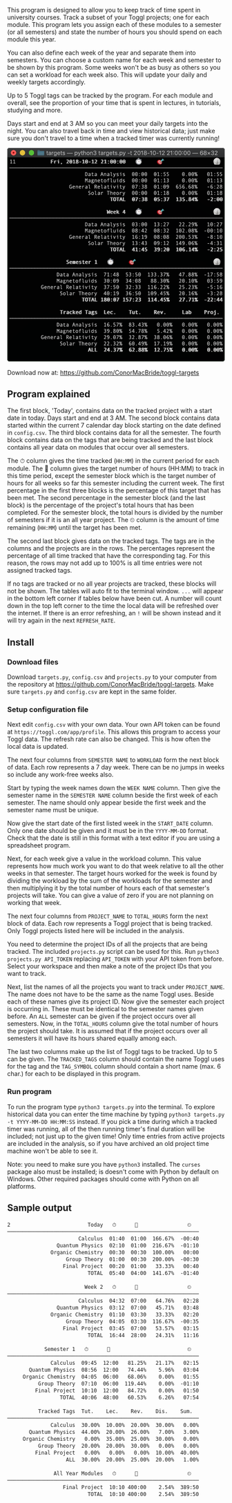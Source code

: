 ---
---

This program is designed to allow you to keep track of time spent in university courses. Track a subset of your Toggl projects; one for each module. This program lets you assign each of these modules to a semester (or all semesters) and state the number of hours you should spend on each module this year.

You can also define each week of the year and separate them into semesters. You can choose a custom name for each week and semester to be shown by this program. Some weeks won't be as busy as others so you can set a workload for each week also. This will update your daily and weekly targets accordingly.

Up to 5 Toggl tags can be tracked by the program. For each module and overall, see the proportion of your time that is spent in lectures, in tutorials, studying and more.

Days start and end at 3 AM so you can meet your daily targets into the night. You can also travel back in time and view historical data; just make sure you don't travel to a time when a tracked timer was currently running!

<center><img src="screenshot.png" alt="screenshot" /></center>

Download now at: <a href="https://github.com/ConorMacBride/toggl-targets">https://github.com/ConorMacBride/toggl-targets</a>

## Program explained
The first block, 'Today', contains data on the tracked project with a start date in today. Days start and end at 3 AM. The second block contains data started within the current 7 calendar day block starting on the date defined in `config.csv`. The third block contains data for all the semester. The fourth block contains data on the tags that are being tracked and the last block contains all year data on modules that occur over all semesters.

The ⏱ column gives the time tracked (`HH:MM`) in the current period for each module. The 🎯 column gives the target number of hours (HH:MM) to track in this time period, except the semester block which is the target number of hours for all weeks so far this semester including the current week. The first percentage in the first three blocks is the percentage of this target that has been met. The second percentage in the semester block (and the last block) is the percentage of the project's total hours that has been completed. For the semester block, the total hours is divided by the number of semesters if it is an all year project. The ⏲ column is the amount of time remaining (`HH:MM`) until the target has been met.

The second last block gives data on the tracked tags. The tags are in the columns and the projects are in the rows. The percentages represent the percentage of all time tracked that have the corresponding tag. For this reason, the rows may not add up to 100% is all time entries were not assigned tracked tags.

If no tags are tracked or no all year projects are tracked, these blocks will not be shown. The tables will auto fit to the terminal window. `...` will appear in the bottom left corner if tables below have been cut. A number will count down in the top left corner to the time the local data will be refreshed over the internet. If there is an error refreshing, an `!` will be shown instead and it will try again in the next `REFRESH_RATE`.

## Install

### Download files
Download `targets.py`, `config.csv` and `projects.py` to your computer from the repository at <a href="https://github.com/ConorMacBride/toggl-targets">https://github.com/ConorMacBride/toggl-targets</a>. Make sure `targets.py` and `config.csv` are kept in the same folder.

### Setup configuration file
Next edit `config.csv` with your own data. Your own API token can be found at `https://toggl.com/app/profile`. This allows this program to access your Toggl data. The refresh rate can also be changed. This is how often the local data is updated.

The next four columns from `SEMESTER NAME` to `WORKLOAD` form the next block of data. Each row represents a 7 day week. There can be no jumps in weeks so include any work-free weeks also. 

Start by typing the week names down the `WEEK NAME` column. Then give the semester name in the `SEMESTER NAME` column beside the first week of each semester. The name should only appear beside the first week and the semester name must be unique. 

Now give the start date of the first listed week in the `START_DATE` column. Only one date should be given and it must be in the `YYYY-MM-DD` format. Check that the date is still in this format with a text editor if you are using a spreadsheet program.

Next, for each week give a value in the workload column. This value represents how much work you want to do that week relative to all the other weeks in that semester. The target hours worked for the week is found by dividing the workload by the sum of the workloads for the semester and then multiplying it by the total number of hours each of that semester's projects will take. You can give a value of zero if you are not planning on working that week.

The next four columns from `PROJECT_NAME` to `TOTAL_HOURS` form the next block of data. Each row represents a Toggl project that is being tracked. Only Toggl projects listed here will be included in the analysis.

You need to determine the project IDs of all the projects that are being tracked. The included `projects.py` script can be used for this. Run `python3 projects.py API_TOKEN` replacing `API_TOKEN` with your API token from before. Select your workspace and then make a note of the project IDs that you want to track.

Next, list the names of all the projects you want to track under `PROJECT_NAME`. The name does not have to be the same as the name Toggl uses. Beside each of these names give its project ID. Now give the semester each project is occurring in. These must be identical to the semester names given before. An `ALL` semester can be given if the project occurs over all semesters. Now, in the `TOTAL_HOURS` column give the total number of hours the project should take. It is assumed that if the project occurs over all semesters it will have its hours shared equally among each.

The last two columns make up the list of Toggl tags to be tracked. Up to 5 can be given. The `TRACKED_TAGS` column should contain the name Toggl uses for the tag and the `TAG_SYMBOL` column should contain a short name (max. 6 char.) for each to be displayed in this program.

### Run program
To run the program type `python3 targets.py` into the terminal. To explore historical data you can enter the time machine by typing `python3 targets.py -t YYYY-MM-DD HH:MM:SS` instead. If you pick a time during which a tracked timer was running, all of the then running timer's final duration will be included; not just up to the given time! Only time entries from active projects are included in the analysis, so if you have archived an old project time machine won't be able to see it.

Note: you need to make sure you have `python3` installed. The `curses` package also must be installed; is doesn't come with Python by default on Windows. Other required packages should come with Python on all platforms.

## Sample output

```
2                         Today   ⏱      🎯                ⏲
──────────────────────────────────────────────────────────────
                       Calculus  01:40  01:00  166.67%  -00:40
                Quantum Physics  02:10  01:00  216.67%  -01:10
              Organic Chemistry  00:30  00:30  100.00%   00:00
                   Group Theory  01:00  00:30  200.00%  -00:30
                  Final Project  00:20  01:00   33.33%   00:40
                          TOTAL  05:40  04:00  141.67%  -01:40

                         Week 2   ⏱      🎯                ⏲
──────────────────────────────────────────────────────────────
                       Calculus  04:32  07:00   64.76%   02:28
                Quantum Physics  03:12  07:00   45.71%   03:48
              Organic Chemistry  01:10  03:30   33.33%   02:20
                   Group Theory  04:05  03:30  116.67%  -00:35
                  Final Project  03:45  07:00   53.57%   03:15
                          TOTAL  16:44  28:00   24.31%   11:16

            Semester 1   ⏱      🎯                         ⏲
──────────────────────────────────────────────────────────────
              Calculus  09:45  12:00   81.25%   21.17%   02:15
       Quantum Physics  08:56  12:00   74.44%    5.96%   03:04
     Organic Chemistry  04:05  06:00   68.06%    0.00%   01:55
          Group Theory  07:10  06:00  119.44%    0.00%  -01:10
         Final Project  10:10  12:00   84.72%    0.00%   01:50
                 TOTAL  40:06  48:00   60.53%    6.26%   07:54

          Tracked Tags  Tut.    Lec.    Rev.    Dis.    Sum.
──────────────────────────────────────────────────────────────
              Calculus  30.00%  10.00%  20.00%  30.00%   0.00%
       Quantum Physics  44.00%  20.00%  26.00%   7.00%   3.00%
     Organic Chemistry   0.00%  35.00%  25.00%  30.00%   0.00%
          Group Theory  20.00%  20.00%  30.00%   0.00%   0.00%
         Final Project   0.00%   0.00%   0.00%  10.00%  40.00%
                   ALL  30.00%  20.00%  25.00%  20.00%   1.00%

               All Year Modules   ⏱      🎯                ⏲
──────────────────────────────────────────────────────────────
                  Final Project  10:10 400:00    2.54%  389:50
                          TOTAL  10:10 400:00    2.54%  389:50
```

